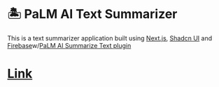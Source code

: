 # 🏝️ PaLM AI Text Summarizer
This is a text summarizer application built using [Next.js](https://nextjs.org/), [Shadcn UI](https://ui.shadcn.com/) and [Firebase](https://firebase.google.com/)w/[PaLM AI Summarize Text plugin](https://extensions.dev/extensions/googlecloud/firestore-palm-summarize-text)

# [Link](https://palm-summarizer-b9327.web.app/)
